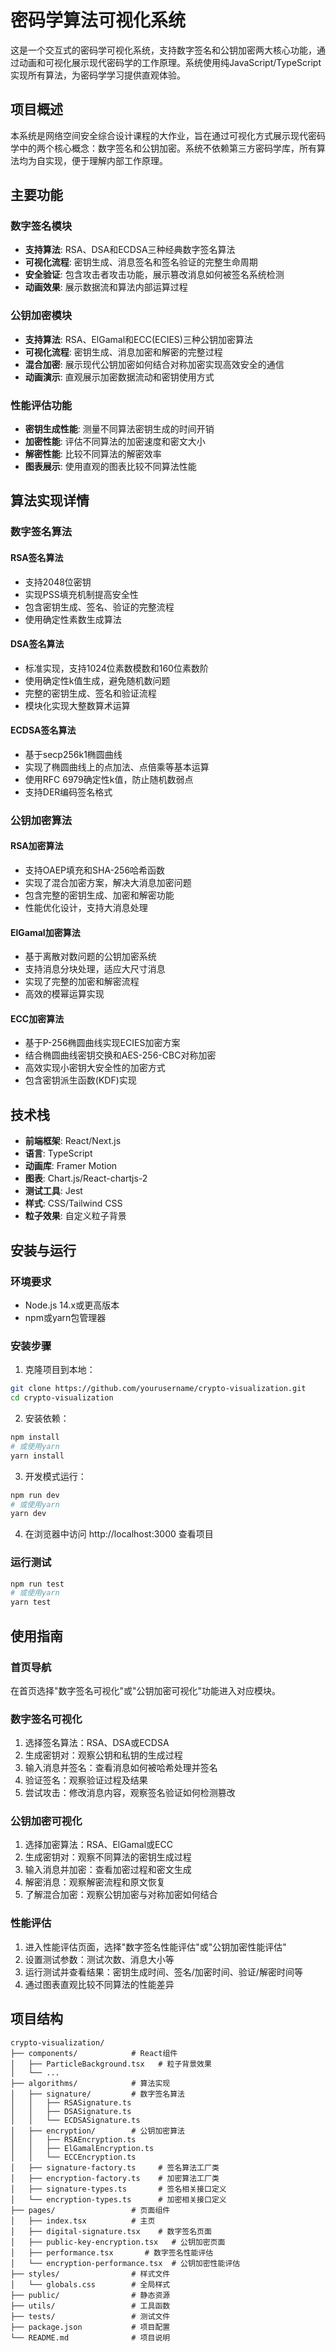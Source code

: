 # 密码学算法可视化系统

这是一个交互式的密码学可视化系统，支持数字签名和公钥加密两大核心功能，通过动画和可视化展示现代密码学的工作原理。系统使用纯JavaScript/TypeScript实现所有算法，为密码学学习提供直观体验。

## 项目概述

本系统是网络空间安全综合设计课程的大作业，旨在通过可视化方式展示现代密码学中的两个核心概念：数字签名和公钥加密。系统不依赖第三方密码学库，所有算法均为自实现，便于理解内部工作原理。

## 主要功能

### 数字签名模块

- **支持算法**: RSA、DSA和ECDSA三种经典数字签名算法
- **可视化流程**: 密钥生成、消息签名和签名验证的完整生命周期
- **安全验证**: 包含攻击者攻击功能，展示篡改消息如何被签名系统检测
- **动画效果**: 展示数据流和算法内部运算过程

### 公钥加密模块

- **支持算法**: RSA、ElGamal和ECC(ECIES)三种公钥加密算法
- **可视化流程**: 密钥生成、消息加密和解密的完整过程
- **混合加密**: 展示现代公钥加密如何结合对称加密实现高效安全的通信
- **动画演示**: 直观展示加密数据流动和密钥使用方式

### 性能评估功能

- **密钥生成性能**: 测量不同算法密钥生成的时间开销
- **加密性能**: 评估不同算法的加密速度和密文大小
- **解密性能**: 比较不同算法的解密效率
- **图表展示**: 使用直观的图表比较不同算法性能

## 算法实现详情

### 数字签名算法

#### RSA签名算法

- 支持2048位密钥
- 实现PSS填充机制提高安全性
- 包含密钥生成、签名、验证的完整流程
- 使用确定性素数生成算法

#### DSA签名算法

- 标准实现，支持1024位素数模数和160位素数阶
- 使用确定性k值生成，避免随机数问题
- 完整的密钥生成、签名和验证流程
- 模块化实现大整数算术运算

#### ECDSA签名算法

- 基于secp256k1椭圆曲线
- 实现了椭圆曲线上的点加法、点倍乘等基本运算
- 使用RFC 6979确定性k值，防止随机数弱点
- 支持DER编码签名格式

### 公钥加密算法

#### RSA加密算法

- 支持OAEP填充和SHA-256哈希函数
- 实现了混合加密方案，解决大消息加密问题
- 包含完整的密钥生成、加密和解密功能
- 性能优化设计，支持大消息处理

#### ElGamal加密算法

- 基于离散对数问题的公钥加密系统
- 支持消息分块处理，适应大尺寸消息
- 实现了完整的加密和解密流程
- 高效的模幂运算实现

#### ECC加密算法

- 基于P-256椭圆曲线实现ECIES加密方案
- 结合椭圆曲线密钥交换和AES-256-CBC对称加密
- 高效实现小密钥大安全性的加密方式
- 包含密钥派生函数(KDF)实现

## 技术栈

- **前端框架**: React/Next.js
- **语言**: TypeScript
- **动画库**: Framer Motion
- **图表**: Chart.js/React-chartjs-2
- **测试工具**: Jest
- **样式**: CSS/Tailwind CSS
- **粒子效果**: 自定义粒子背景

## 安装与运行

### 环境要求

- Node.js 14.x或更高版本
- npm或yarn包管理器

### 安装步骤

1. 克隆项目到本地：
```bash
git clone https://github.com/yourusername/crypto-visualization.git
cd crypto-visualization
```

2. 安装依赖：
```bash
npm install
# 或使用yarn
yarn install
```

3. 开发模式运行：
```bash
npm run dev
# 或使用yarn
yarn dev
```

4. 在浏览器中访问 http://localhost:3000 查看项目

### 运行测试

```bash
npm run test
# 或使用yarn
yarn test
```

## 使用指南

### 首页导航

在首页选择"数字签名可视化"或"公钥加密可视化"功能进入对应模块。

### 数字签名可视化

1. 选择签名算法：RSA、DSA或ECDSA
2. 生成密钥对：观察公钥和私钥的生成过程
3. 输入消息并签名：查看消息如何被哈希处理并签名
4. 验证签名：观察验证过程及结果
5. 尝试攻击：修改消息内容，观察签名验证如何检测篡改

### 公钥加密可视化

1. 选择加密算法：RSA、ElGamal或ECC
2. 生成密钥对：观察不同算法的密钥生成过程
3. 输入消息并加密：查看加密过程和密文生成
4. 解密消息：观察解密流程和原文恢复
5. 了解混合加密：观察公钥加密与对称加密如何结合

### 性能评估

1. 进入性能评估页面，选择"数字签名性能评估"或"公钥加密性能评估"
2. 设置测试参数：测试次数、消息大小等
3. 运行测试并查看结果：密钥生成时间、签名/加密时间、验证/解密时间等
4. 通过图表直观比较不同算法的性能差异

## 项目结构

```
crypto-visualization/
├── components/            # React组件
│   ├── ParticleBackground.tsx   # 粒子背景效果
│   └── ...
├── algorithms/            # 算法实现
│   ├── signature/         # 数字签名算法
│   │   ├── RSASignature.ts
│   │   ├── DSASignature.ts
│   │   └── ECDSASignature.ts
│   ├── encryption/        # 公钥加密算法
│   │   ├── RSAEncryption.ts
│   │   ├── ElGamalEncryption.ts
│   │   └── ECCEncryption.ts
│   ├── signature-factory.ts     # 签名算法工厂类
│   ├── encryption-factory.ts    # 加密算法工厂类
│   ├── signature-types.ts       # 签名相关接口定义
│   └── encryption-types.ts      # 加密相关接口定义
├── pages/                 # 页面组件
│   ├── index.tsx          # 主页
│   ├── digital-signature.tsx    # 数字签名页面
│   ├── public-key-encryption.tsx   # 公钥加密页面
│   ├── performance.tsx       # 数字签名性能评估
│   └── encryption-performance.tsx  # 公钥加密性能评估
├── styles/                # 样式文件
│   └── globals.css        # 全局样式
├── public/                # 静态资源
├── utils/                 # 工具函数
├── tests/                 # 测试文件
├── package.json           # 项目配置
└── README.md              # 项目说明
```

